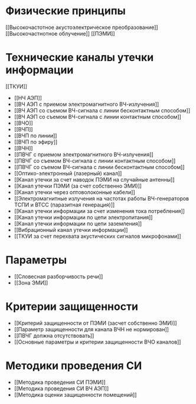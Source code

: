 

# Физические принципы
[[Высокочастотное акустоэлектрическое преобразование]]
[[Высокочастнотное облучение]]
[[ПЭМИ]]

# Технические каналы утечки информации
[[ТКУИ]]

- [[НЧ АЭП]]
- [[ВЧ АЭП с приемом электромагнитного ВЧ-излучения]]
- [[ВЧ АЭП со съемом ВЧ-сигнала с линии бесконтактным способом]]
- [[ВЧ АЭП со съемом ВЧ-сигнала с линии контактным способом]]
- [[ВЧО]]
- [[ВЧП]]
- [[ВЧП по линии]]
- [[ВЧП по эфиру]]
- [[ВЧН]]
- [[ПВЧГ с приемом электромагнитного ВЧ-излучения]]
- [[ПВЧГ со съемом ВЧ-сигнала с линии контактным способом]]
- [[ПВЧГ со съемом ВЧ-сигнала с линии бесконтактным способом]]	
- [[Оптико-электронный (лазерный) канал]]
- [[Канал утечки за счет наводок ПЭМИ на случайные антенны]]
- [[Канал утечки ПЭМИ (за счет собственно ЭМИ)]]
- [[Канал утечки через оптоволоконные кабели]]
- [[Электромагнитные излучения на частотах работы ВЧ-генераторов ТСПИ и ВТСС (паразитная генерация)]]
- [[Канал утечки информации за счет изменения тока потребления]]
- [[Канал утечки информации по цепи электропитания]]
- [[Канал утечки информации по цепи заземления]]
- [[Вибрационный канал утечки информации]]
- [[ТКУИ за счет перехвата акустических сигналов микрофонами]]

# Параметры
- [[Словесная разборчивость речи]]
- [[Зона ЭМИ]]
# Критерии защищенности
- [[Критерий защищенности от ПЭМИ (засчет собственно ЭМИ)]]
- [[Параметр защищенности для канала ВЧН не нормирован]]
- [[ПВЧГ должна отсутствовать]]
- [[Основные параметры и критерии защищенности ВЧО каналов]]


# Методики проведения СИ
- [[Методика проведения СИ ПЭМИ]]
- [[Методика проведения СИ ВЧ АЭП]]
- [[Методика оценки защищенности помещений]]